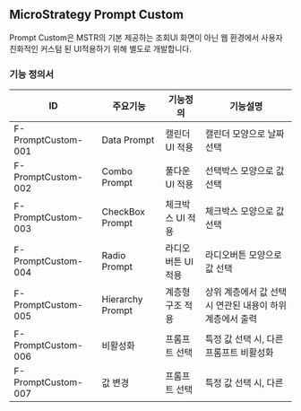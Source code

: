 ## MicroStrategy Prompt Custom
Prompt Custom은 MSTR의 기본 제공하는 조회UI 화면이 아닌 웹 환경에서 사용자 친화적인 커스텀 된 UI적용하기 위해 별도로 개발합니다. 
### 기능 정의서
|ID|주요기능|기능정의|기능설명|
|---|---|---|---|
|F-PromptCustom-001|Data Prompt|캘린더 UI 적용|캘린더 모양으로 날짜 선택|
|F-PromptCustom-002|Combo Prompt|풀다운 UI 적용|선택박스 모양으로 값 선택|
|F-PromptCustom-003|CheckBox Prompt|체크박스 UI 적용|체크박스 모양으로 값 선택|
|F-PromptCustom-004|Radio Prompt|라디오버튼 UI 적용|라디오버튼 모양으로 값 선택|
|F-PromptCustom-005|Hierarchy Prompt|계층형 구조 적용|상위 계층에서 값 선택시 연관된 내용이 하위계층에서 출력|
|F-PromptCustom-006|비활성화|프롬프트 선택|특정 값 선택 시, 다른 프롬프트 비활성화|
|F-PromptCustom-007|값 변경|프롬프트 선택|특정 값 선택 시, 다른|
